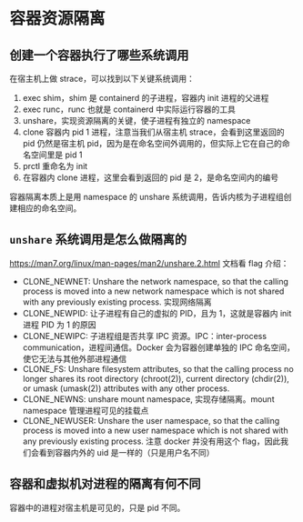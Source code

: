 # 容器资源隔离

## 创建一个容器执行了哪些系统调用

在宿主机上做 strace，可以找到以下关键系统调用：

1. exec shim，shim 是 containerd 的子进程，容器内 init 进程的父进程
2. exec runc，runc 也就是 containerd 中实际运行容器的工具
3. unshare，实现资源隔离的关键，使子进程有独立的 namespace
4. clone 容器内 pid 1 进程，注意当我们从宿主机 strace，会看到这里返回的 pid 仍然是宿主机 pid，因为是在命名空间外调用的，但实际上它在自己的命名空间里是 pid 1
5. prctl 重命名为 init
6. 在容器内 clone 进程，这里会看到返回的 pid 是 2，是命名空间内的编号

容器隔离本质上是用 namespace 的 unshare 系统调用，告诉内核为子进程组创建相应的命名空间。

## `unshare` 系统调用是怎么做隔离的

https://man7.org/linux/man-pages/man2/unshare.2.html 文档看 flag 介绍：

- CLONE_NEWNET: Unshare the network namespace, so that the calling
process is moved into a new network namespace which is not
shared with any previously existing process. 实现网络隔离
- CLONE_NEWPID: 让子进程有自己的虚拟的 PID，且为 1，这就是容器内 init 进程 PID 为 1 的原因
- CLONE_NEWIPC: 子进程组是否共享 IPC 资源。IPC：inter-process communication，进程间通信。Docker 会为容器创建单独的 IPC 命名空间，使它无法与其他外部进程通信
- CLONE_FS: Unshare filesystem attributes, so that the calling process no
longer shares its root directory (chroot(2)), current
directory (chdir(2)), or umask (umask(2)) attributes with
any other process.
- CLONE_NEWNS: unshare mount namespace, 实现存储隔离。mount namespace 管理进程可见的挂载点
- CLONE_NEWUSER: Unshare the user namespace, so that
the calling process is moved into a new user namespace
which is not shared with any previously existing process. 注意 docker 并没有用这个 flag，因此我们会看到容器内外的 uid 是一样的（只是用户名不同）

## 容器和虚拟机对进程的隔离有何不同

容器中的进程对宿主机是可见的，只是 pid 不同。
